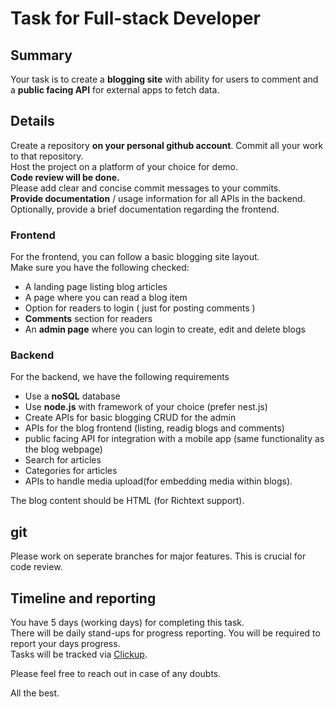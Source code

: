 # Task for Full-stack Developer

## Summary
Your task is to create a **blogging site** with ability for users to comment and a **public facing API** for external apps to fetch data.  

## Details
Create a repository **on your personal github account**. Commit all your work to that repository.  
Host the project on a platform of your choice for demo.  
**Code review will be done.**  
Please add clear and concise commit messages to your commits.  
**Provide documentation** / usage information for all APIs in the backend.
Optionally, provide a brief documentation regarding the frontend.  

### Frontend
For the frontend, you can follow a basic blogging site layout.  
Make sure you have the following checked:
- A landing page listing blog articles
- A page where you can read a blog item
- Option for readers to login ( just for posting comments )
- **Comments** section for readers 
- An **admin page** where you can login to create, edit and delete blogs

### Backend 
For the backend, we have the following requirements
- Use a **noSQL** database
- Use **node.js** with framework of your choice (prefer nest.js)
- Create APIs for basic blogging CRUD for the admin
- APIs for the blog frontend (listing, readig blogs and comments)
- public facing API for integration with a mobile app (same functionality as the blog webpage)
- Search for articles  
- Categories for articles  
- APIs to handle media upload(for embedding media within blogs).

The blog content should be HTML (for Richtext support). 

## git
Please work on seperate branches for major features. This is crucial for code review.

## Timeline and reporting
You have 5 days (working days) for completing this task.  
There will be daily stand-ups for progress reporting. You will be required to report your days progress.  
Tasks will be tracked via [Clickup](https://app.clickup.com/).  





Please feel free to reach out in case of any doubts.

All the best.